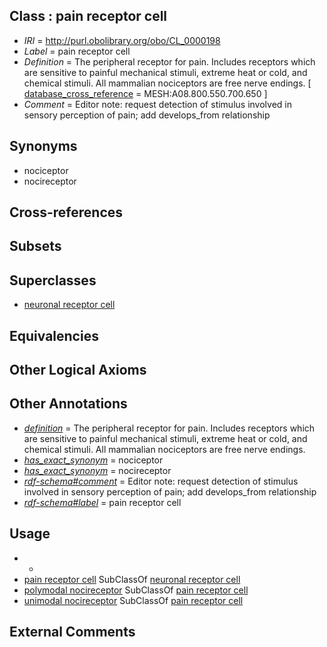 
## Class : pain receptor cell

 * *IRI* = http://purl.obolibrary.org/obo/CL_0000198
 * *Label* = pain receptor cell
 * *Definition* = The peripheral receptor for pain. Includes receptors which are sensitive to painful mechanical stimuli, extreme heat or cold, and chemical stimuli. All mammalian nociceptors are free nerve endings. [ [database_cross_reference](../../ef/oboInOwl#hasDbXref.md) = MESH:A08.800.550.700.650 ]
 * *Comment* = Editor note: request detection of stimulus involved in sensory perception of pain; add develops_from relationship

## Synonyms

 * nociceptor
 * nocireceptor

## Cross-references


## Subsets


## Superclasses

 * [neuronal receptor cell](../../CL/06/CL_0000006.md)

## Equivalencies


## Other Logical Axioms


## Other Annotations

 * *[definition](../../IAO/15/IAO_0000115.md)* = The peripheral receptor for pain. Includes receptors which are sensitive to painful mechanical stimuli, extreme heat or cold, and chemical stimuli. All mammalian nociceptors are free nerve endings.
 * *[has_exact_synonym](../../ym/oboInOwl#hasExactSynonym.md)* = nociceptor
 * *[has_exact_synonym](../../ym/oboInOwl#hasExactSynonym.md)* = nocireceptor
 * *[rdf-schema#comment](../../nt/rdf-schema#comment.md)* = Editor note: request detection of stimulus involved in sensory perception of pain; add develops_from relationship
 * *[rdf-schema#label](../../el/rdf-schema#label.md)* = pain receptor cell

## Usage

 * -
 * [pain receptor cell](../../CL/98/CL_0000198.md) SubClassOf [neuronal receptor cell](../../CL/06/CL_0000006.md)
 * [polymodal nocireceptor](../../CL/67/CL_0000567.md) SubClassOf [pain receptor cell](../../CL/98/CL_0000198.md)
 * [unimodal nocireceptor](../../CL/51/CL_0000551.md) SubClassOf [pain receptor cell](../../CL/98/CL_0000198.md)

## External Comments

